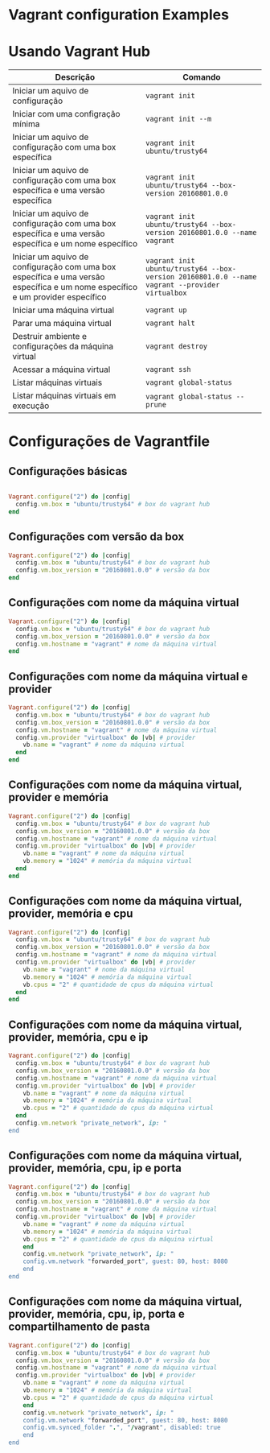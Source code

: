 # Vagrant configuration Examples

# Usando Vagrant Hub

| Descrição | Comando |
| --- | --- |
| Iniciar um aquivo de configuração | `vagrant init` |
| Iniciar com uma configração mínima | `vagrant init --m` |
| Iniciar um aquivo de configuração com uma box específica | `vagrant init ubuntu/trusty64` |
| Iniciar um aquivo de configuração com uma box específica e uma versão específica | `vagrant init ubuntu/trusty64 --box-version 20160801.0.0` |
| Iniciar um aquivo de configuração com uma box específica e uma versão específica e um nome específico | `vagrant init ubuntu/trusty64 --box-version 20160801.0.0 --name vagrant` |    
| Iniciar um aquivo de configuração com uma box específica e uma versão específica e um nome específico e um provider específico | `vagrant init ubuntu/trusty64 --box-version 20160801.0.0 --name vagrant --provider virtualbox` |
| Iniciar uma máquina virtual | `vagrant up` |
| Parar uma máquina virtual | `vagrant halt` |
| Destruir ambiente e configurações da máquina virtual | `vagrant destroy` |
| Acessar a máquina virtual | `vagrant ssh` |
| Listar máquinas virtuais | `vagrant global-status` |
| Listar máquinas virtuais em execução | `vagrant global-status --prune` |

# Configurações de Vagrantfile

## Configurações básicas

```ruby

Vagrant.configure("2") do |config| 
  config.vm.box = "ubuntu/trusty64" # box do vagrant hub
end

```

## Configurações com versão da box

```ruby
Vagrant.configure("2") do |config| 
  config.vm.box = "ubuntu/trusty64" # box do vagrant hub
  config.vm.box_version = "20160801.0.0" # versão da box
end

```

## Configurações com nome da máquina virtual

```ruby
Vagrant.configure("2") do |config| 
  config.vm.box = "ubuntu/trusty64" # box do vagrant hub
  config.vm.box_version = "20160801.0.0" # versão da box
  config.vm.hostname = "vagrant" # nome da máquina virtual
end

```

## Configurações com nome da máquina virtual e provider

```ruby
Vagrant.configure("2") do |config| 
  config.vm.box = "ubuntu/trusty64" # box do vagrant hub
  config.vm.box_version = "20160801.0.0" # versão da box
  config.vm.hostname = "vagrant" # nome da máquina virtual
  config.vm.provider "virtualbox" do |vb| # provider
    vb.name = "vagrant" # nome da máquina virtual
  end
end

```

## Configurações com nome da máquina virtual, provider e memória

```ruby
Vagrant.configure("2") do |config| 
  config.vm.box = "ubuntu/trusty64" # box do vagrant hub
  config.vm.box_version = "20160801.0.0" # versão da box
  config.vm.hostname = "vagrant" # nome da máquina virtual
  config.vm.provider "virtualbox" do |vb| # provider
    vb.name = "vagrant" # nome da máquina virtual
    vb.memory = "1024" # memória da máquina virtual
  end
end

```

## Configurações com nome da máquina virtual, provider, memória e cpu

```ruby
Vagrant.configure("2") do |config| 
  config.vm.box = "ubuntu/trusty64" # box do vagrant hub
  config.vm.box_version = "20160801.0.0" # versão da box
  config.vm.hostname = "vagrant" # nome da máquina virtual
  config.vm.provider "virtualbox" do |vb| # provider
    vb.name = "vagrant" # nome da máquina virtual
    vb.memory = "1024" # memória da máquina virtual
    vb.cpus = "2" # quantidade de cpus da máquina virtual
  end
end

```

## Configurações com nome da máquina virtual, provider, memória, cpu e ip

```ruby
Vagrant.configure("2") do |config| 
  config.vm.box = "ubuntu/trusty64" # box do vagrant hub
  config.vm.box_version = "20160801.0.0" # versão da box
  config.vm.hostname = "vagrant" # nome da máquina virtual
  config.vm.provider "virtualbox" do |vb| # provider
    vb.name = "vagrant" # nome da máquina virtual
    vb.memory = "1024" # memória da máquina virtual
    vb.cpus = "2" # quantidade de cpus da máquina virtual
  end
  config.vm.network "private_network", ip: "
end

```

## Configurações com nome da máquina virtual, provider, memória, cpu, ip e porta

```ruby
Vagrant.configure("2") do |config| 
  config.vm.box = "ubuntu/trusty64" # box do vagrant hub
  config.vm.box_version = "20160801.0.0" # versão da box
  config.vm.hostname = "vagrant" # nome da máquina virtual
  config.vm.provider "virtualbox" do |vb| # provider
    vb.name = "vagrant" # nome da máquina virtual
    vb.memory = "1024" # memória da máquina virtual
    vb.cpus = "2" # quantidade de cpus da máquina virtual
    end
    config.vm.network "private_network", ip: "
    config.vm.network "forwarded_port", guest: 80, host: 8080
    end
end

```

## Configurações com nome da máquina virtual, provider, memória, cpu, ip, porta e compartilhamento de pasta

```ruby
Vagrant.configure("2") do |config| 
  config.vm.box = "ubuntu/trusty64" # box do vagrant hub
  config.vm.box_version = "20160801.0.0" # versão da box
  config.vm.hostname = "vagrant" # nome da máquina virtual
  config.vm.provider "virtualbox" do |vb| # provider
    vb.name = "vagrant" # nome da máquina virtual
    vb.memory = "1024" # memória da máquina virtual
    vb.cpus = "2" # quantidade de cpus da máquina virtual
    end
    config.vm.network "private_network", ip: "
    config.vm.network "forwarded_port", guest: 80, host: 8080
    config.vm.synced_folder ".", "/vagrant", disabled: true
    end
end

```












